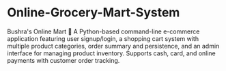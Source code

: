 # Online-Grocery-Mart-System
Bushra's Online Mart 🛒 A Python-based command-line e-commerce application featuring user signup/login, a shopping cart system with multiple product categories, order summary and persistence, and an admin interface for managing product inventory. Supports cash, card, and online payments with customer order tracking.
